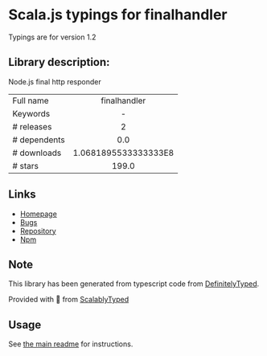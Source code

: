 
# Scala.js typings for finalhandler

Typings are for version 1.2

## Library description:
Node.js final http responder

|                    |                 |
| ------------------ | :-------------: |
| Full name          | finalhandler |
| Keywords           | - |
| # releases         | 2 |
| # dependents       | 0.0 |
| # downloads        | 1.0681895533333333E8 |
| # stars            | 199.0 |

## Links
- [Homepage](https://github.com/pillarjs/finalhandler#readme)
- [Bugs](https://github.com/pillarjs/finalhandler/issues)
- [Repository](https://github.com/pillarjs/finalhandler)
- [Npm](https://www.npmjs.com/package/finalhandler)
    


## Note
This library has been generated from typescript code from [DefinitelyTyped](https://definitelytyped.org).

Provided with :purple_heart: from [ScalablyTyped](https://github.com/oyvindberg/ScalablyTyped)

## Usage
See [the main readme](../../readme.md) for instructions.


